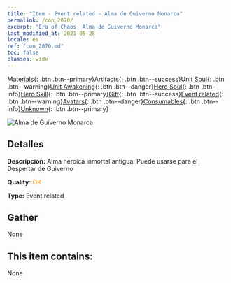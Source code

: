 ```yaml
---
title: "Item - Event related - Alma de Guiverno Monarca"
permalink: /con_2070/
excerpt: "Era of Chaos  Alma de Guiverno Monarca"
last_modified_at: 2021-05-28
locale: es
ref: "con_2070.md"
toc: false
classes: wide
---
```

 [Materials](/ItemsES/){: .btn .btn--primary}[Artifacts](/ItemsES/Artifacts/){: .btn .btn--success}[Unit Soul](/ItemsES/UnitSoul/){: .btn .btn--warning}[Unit Awakening](/ItemsES/UnitAwakening/){: .btn .btn--danger}[Hero Soul](/ItemsES/HeroSoul/){: .btn .btn--info}[Hero Skill](/ItemsES/HeroSkill/){: .btn .btn--primary}[Gift](/ItemsES/Gift/){: .btn .btn--success}[Event related](/ItemsES/Events/){: .btn .btn--warning}[Avatars](/ItemsES/Avatars/){: .btn .btn--danger}[Consumables](/ItemsES/Consumables/){: .btn .btn--info}[Unknown](/ItemsES/Unknown/){: .btn .btn--primary}

 ![Alma de Guiverno Monarca](/images/t/juexing_806.jpg)

## Detalles
 **Descripción:** Alma heroica inmortal antigua. Puede usarse para el Despertar de Guiverno

 **Quality:** <span style="color: #FF8C00">OK</span>

 **Type:** Event related

## Gather

  None

## This item contains:

  None

